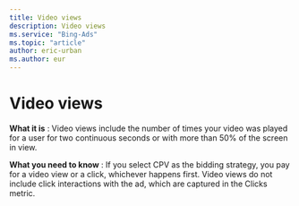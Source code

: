 ```yaml
---
title: Video views
description: Video views
ms.service: "Bing-Ads"
ms.topic: "article"
author: eric-urban
ms.author: eur
---
```


# Video views

**What it is** : Video views include the number of times your video was played for a user for two continuous seconds or with more than 50% of the screen in view.

**What you need to know** : If you select CPV as the bidding strategy, you pay for a video view or a click, whichever happens first. Video views do not include click interactions with the ad, which are captured in the Clicks metric.


